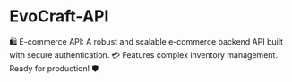 # EvoCraft-API
🛍️ E-commerce API: A robust and scalable e-commerce backend API built with secure authentication. 💳 Features complex inventory management. Ready for production! 🛡️
